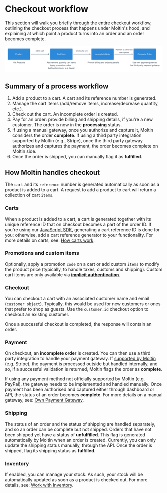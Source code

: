 # Checkout workflow

This section will walk you briefly through the entire checkout workflow, outlining the checkout process that happens under Moltin's hood, and explaining at which point a product turns into an order and an order becomes complete.

![Typical Checkout flow](.gitbook/assets/checkout-flow.png)

## Summary of a process workflow

1. Add a product to a cart. A cart and its reference number is generated.
2. Manage the cart items \(add/remove items, increase/decrease quantity, etc.\).
3. Check out the cart. An incomplete order is created.
4. Pay for an order: provide billing and shipping details, if you're a new customer. The order is now in the **processing** status.
5. If using a manual gateway, once you authorize and capture it, Moltin considers the order **complete**. If using a third party integration supported by Moltin \(e.g., Stripe\), once the third party gateway authorizes and captures the payment, the order becomes complete on Moltin side.
6. Once the order is shipped, you can manually flag it as **fulfilled**. 

## How Moltin handles checkout

The `cart` and its `reference` number is generated automatically as soon as a product is added to a cart. A request to add a product to cart will return a collection of cart `items`. 

### Carts

When a product is added to a cart, a cart is generated together with its unique reference ID that on checkout becomes a part of the order ID. If you're using our [JavaScript SDK](developer-tools/sdks.md#javascript-sdk), generating a cart reference ID is done for you; otherwise, add a cart reference generator to your functionality. For more details on carts, see: [How carts work](guides/carts/how-carts-work.md).

### Promotions and custom items

Optionally, apply a promotion `code` on a cart or add custom `items` to modify the product price \(typically, to handle taxes, customs and shipping\). Custom cart items are only available via [**implicit authentication**](https://docs.moltin.com/basics/authentication/implicit-token).

### Checkout

You can checkout a cart with an associated customer name and email \(`customer object`\). Typically, this would be used for new customers or ones that prefer to shop as guests. Use the `customer.id` checkout option to checkout an existing customer.

Once a successful checkout is completed, the response will contain an order.

### Payment 

On checkout, an **incomplete order** is created. You can then use a third party integration to handle your payment gateway. If [supported by Moltin](guides/payment/) \(e.g. Stripe\), the payment is processed outside but handled internally, and so, if a successful validation is returned, Moltin flags the order as **complete**.

If using any payment method not officially supported by Moltin \(e.g. PayPal\), the gateway needs to be implemented and handled manually. Once payment has been authorised and captured either through dashboard or API, the status of an order becomes **complete**. For more details on a manual gateway, see: [Own Payment Gateway](guides/payment/implement-own-payment-gateway.md).

### Shipping

The status of an order and the status of shipping are handled separately, and so an order can be complete but not shipped. Orders that have not been shipped yet have a status of **unfulfilled**. This flag is generated automatically by Moltin when an order is created. Currently, you can only update the shipping status manually, through the API. Once the order is shipped, flag its shipping status as **fulfilled**.

### Inventory

If enabled, you can manage your stock. As such, your stock will be automatically updated as soon as a product is checked out. For more details, see: [Work with Inventory](guides/work-with-inventory.md).

### 

#### 



